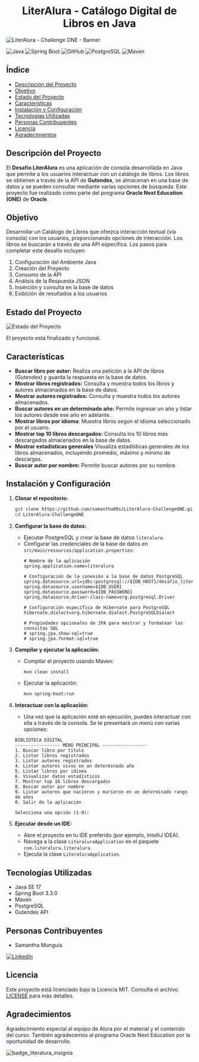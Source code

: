 <h1 align="center"> LiterAlura - Catálogo Digital de Libros en Java </h1>

![LiterAlura - Challenge ONE - Banner](https://github.com/samantha09s/LiterAlura-ChallengeONE/assets/140031528/ab128db4-25f6-4f44-9ee3-bcb03456f37d)

![Java](https://img.shields.io/badge/Java-17-007396?style=for-the-badge&logo=java&logoColor=white)
![Spring Boot](https://img.shields.io/badge/Spring%20Boot-3.3.0-6DB33F?style=for-the-badge&logo=spring-boot&logoColor=white)
![GitHub](https://img.shields.io/badge/GitHub-Repository-181717?style=for-the-badge&logo=github&logoColor=white)
![PostgreSQL](https://img.shields.io/badge/PostgreSQL-Database-4169E1?style=for-the-badge&logo=postgresql&logoColor=white)
![Maven](https://img.shields.io/badge/Maven-Project%20Management-C71A36?style=for-the-badge&logo=apache-maven&logoColor=white)

## Índice

- [Descripción del Proyecto](#descripción-del-proyecto)
- [Objetivo](#objetivo)
- [Estado del Proyecto](#estado-del-proyecto)
- [Características](#características)
- [Instalación y Configuración](#instalación-y-configuración)
- [Tecnologías Utilizadas](#tecnologías-utilizadas)
- [Personas Contribuyentes](#personas-contribuyentes)
- [Licencia](#licencia)
- [Agradecimientos](#agradecimientos)

## Descripción del Proyecto

El **Desafío LiterAlura** es una aplicación de consola desarrollada en Java que permite a los usuarios interactuar con un catálogo de libros. Los libros se obtienen a través de la API de **Gutendex**, se almacenan en una base de datos y se pueden consultar mediante varias opciones de búsqueda. Este proyecto fue realizado como parte del programa **Oracle Next Education (ONE)** de **Oracle**.

## Objetivo

Desarrollar un Catálogo de Libros que ofrezca interacción textual (vía consola) con los usuarios, proporcionando opciones de interacción. Los libros se buscarán a través de una API específica. Los pasos para completar este desafío incluyen:

1. Configuración del Ambiente Java
2. Creación del Proyecto
3. Consumo de la API
4. Análisis de la Respuesta JSON
5. Inserción y consulta en la base de datos
6. Exibición de resultados a los usuarios

## Estado del Proyecto

![Estado del Proyecto](https://img.shields.io/badge/Estado-Finalizado-brightgreen)

El proyecto está finalizado y funcional.

## Características

- **Buscar libro por autor:** Realiza una petición a la API de libros (Gutendex) y guarda la respuesta en la base de datos.
- **Mostrar libros registrados:** Consulta y muestra todos los libros y autores almacenados en la base de datos.
- **Mostrar autores registrados:** Consulta y muestra todos los autores almacenados.
- **Buscar autores en un determinado año:** Permite ingresar un año y listar los autores desde ese año en adelante.
- **Mostrar libros por idioma**: Muestra libros según el idioma seleccionado por el usuario.
- **Mostrar top 10 libros descargados:** Consulta los 10 libros más descargados almacenados en la base de datos.
- **Mostrar estadísticas generales** Visualiza estadísticas generales de los libros almacenados, incluyendo promedio, máximo y mínimo de descargas.
- **Buscar autor por nombre:** Permite buscar autores por su nombre.

## Instalación y Configuración

1. **Clonar el repositorio:**
    ```sh
    git clone https://github.com/samantha09s/LiterAlura-ChallengeONE.git
    cd LiterAlura-ChallengeONE
    ```

2. **Configurar la base de datos:**
    - Ejecutar PostgreSQL y crear la base de datos `literalura`.
    - Configurar las credenciales de la base de datos en `src/main/resources/application.properties`:
      ```properties
      # Nombre de la aplicación
      spring.application.name=literalura

      # Configuración de la conexión a la base de datos PostgreSQL
      spring.datasource.url=jdbc:postgresql://${DB_HOST}/desafio_literalura
      spring.datasource.username=${DB_USER}
      spring.datasource.password=${DB_PASSWORD}
      spring.datasource.driver-class-name=org.postgresql.Driver

      # Configuración específica de Hibernate para PostgreSQL
      hibernate.dialect=org.hibernate.dialect.PostgreSQLDialect

      # Propiedades opcionales de JPA para mostrar y formatear las consultas SQL
      # spring.jpa.show-sql=true
      # spring.jpa.format-sql=true
      ```

3. **Compilar y ejecutar la aplicación:**
    - Compilar el proyecto usando Maven:
      ```sh
      mvn clean install
      ```
    - Ejecutar la aplicación:
      ```sh
      mvn spring-boot:run
      ```

4. **Interactuar con la aplicación:**
    - Una vez que la aplicación esté en ejecución, puedes interactuar con ella a través de la consola. Se te presentará un menú con varias opciones:

    ```plaintext
    BIBLIOTECA DIGITAL
    ----------------- MENÚ PRINCIPAL -----------------
    1. Buscar libro por título
    2. Listar libros registrados
    3. Listar autores registrados
    4. Listar autores vivos en un determinado año
    5. Listar libros por idioma
    6. Visualizar datos estadísticos
    7. Mostrar top 10 libros descargados
    8. Buscar autor por nombre
    9. Listar autores que nacieron y murieron en un determinado rango de años
    0. Salir de la aplicación

    Selecciona una opción (1-9):
    ```

5. **Ejecutar desde un IDE:**
    - Abre el proyecto en tu IDE preferido (por ejemplo, IntelliJ IDEA).
    - Navega a la clase `LiteraluraApplication` en el paquete `com.literalura.literalura`.
    - Ejecuta la clase `LiteraluraApplication`.

## Tecnologías Utilizadas

- Java SE 17
- Spring Boot 3.3.0
- Maven
- PostgreSQL
- Gutendex API

## Personas Contribuyentes

- Samantha Munguía

[![LinkedIn](https://img.shields.io/badge/linkedin-0A66C2?style=for-the-badge&logo=linkedin&logoColor=white)](https://www.linkedin.com/in/samanthamunguia/)

## Licencia

Este proyecto está licenciado bajo la Licencia MIT. Consulta el archivo [LICENSE](https://docs.github.com/es/repositories/managing-your-repositorys-settings-and-features/customizing-your-repository/licensing-a-repository) para más detalles.

## Agradecimientos

Agradecimiento especial al equipo de Alura por el material y el contenido del curso. También agradecemos al programa Oracle Next Education por la oportunidad de desarrollo.

![badge_literalura_insignia](https://github.com/samantha09s/LiterAlura-ChallengeONE/assets/140031528/003be1af-fff6-4e6d-b9e8-aa081b1242b2)
